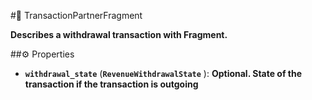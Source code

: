 #🔮 TransactionPartnerFragment

**Describes a withdrawal transaction with Fragment.**

##⚙️ Properties

- **`withdrawal_state`** (**`RevenueWithdrawalState`** ): **Optional. State of the transaction if the transaction is outgoing**
